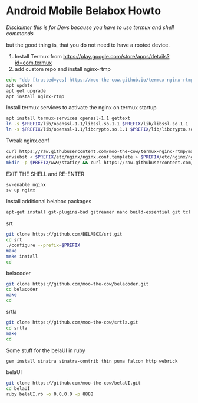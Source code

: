 # Android Mobile Belabox Howto

*Disclaimer this is for Devs because you have to use termux and shell commands*

but the good thing is, that you do not need to have a rooted device.

1. Install Termux from https://play.google.com/store/apps/details?id=com.termux
2. add custom repo and install nginx-rtmp
```sh
echo "deb [trusted=yes] https://moo-the-cow.github.io/termux-nginx-rtmp/ termux extras" > $PREFIX/etc/apt/sources.list.d/nginx-rtmp.list
apt update
apt get upgrade
apt install nginx-rtmp
```

Install termux services to activate the nginx on termux startup
```sh
apt install termux-services openssl-1.1 gettext
ln -s $PREFIX/lib/openssl-1.1/libssl.so.1.1 $PREFIX/lib/libssl.so.1.1
ln -s $PREFIX/lib/openssl-1.1/libcrypto.so.1.1 $PREFIX/lib/libcrypto.so.1.1
```

Tweak nginx.conf
```sh
curl https://raw.githubusercontent.com/moo-the-cow/termux-nginx-rtmp/main/nginx-custom.conf > $PREFIX/etc/nginx/nginx.conf.template
envsubst < $PREFIX/etc/nginx/nginx.conf.template > $PREFIX/etc/nginx/nginx.conf
mkdir -p $PREFIX/www/static/ && curl https://raw.githubusercontent.com/moo-the-cow/termux-nginx-rtmp/main/stat.xsl > $PREFIX/www/static/stat.xsl
```

EXIT THE SHELL and RE-ENTER
```sh
sv-enable nginx
sv up nginx
```

Install additional belabox packages
```sh
apt-get install gst-plugins-bad gstreamer nano build-essential git tcl openssl ruby
```

srt
```sh
git clone https://github.com/BELABOX/srt.git
cd srt
./configure --prefix=$PREFIX
make
make install
cd
```

belacoder
```sh
git clone https://github.com/moo-the-cow/belacoder.git
cd belacoder
make
cd
```

srtla
```sh
git clone https://github.com/moo-the-cow/srtla.git
cd srtla
make
cd
```

Some stuff for the belaUI in ruby
```sh
gem install sinatra sinatra-contrib thin puma falcon http webrick
```

belaUI
```sh
git clone https://github.com/moo-the-cow/belaUI.git
cd belaUI
ruby belaUI.rb -o 0.0.0.0 -p 8888
```